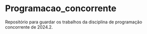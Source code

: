 # Programacao_concorrente
Repositório para guardar os trabalhos da disciplina de programação concorrente de 2024.2.
